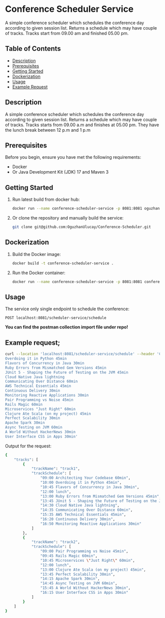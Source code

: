 # Conference Scheduler Service

A simple conference scheduler which schedules the conference day according to given
session list. Returns a schedule which may have couple of tracks. Tracks start from 09.00 am and finished 05.00 pm. 

## Table of Contents

- [Description](#description)
- [Prerequisites](#prerequisites)
- [Getting Started](#getting-started)
- [Dockerization](#dockerization)
- [Usage](#usage)
- [Example Request](#example-request)

## Description

A simple conference scheduler which schedules the conference day according to given
session list. Returns a schedule which may have couple of tracks. Tracks starts from 09.00 a.m and finishes at 05.00 pm.
They have the lunch break between 12 p.m and 1 p.m

## Prerequisites

Before you begin, ensure you have met the following requirements:

- Docker
- Or Java Development Kit (JDK) 17 and Maven 3

## Getting Started

1. Run latest build from docker hub:

    ```bash
    docker run --name conference-scheduler-service -p 8081:8081 oguzhanu/conference-scheduler-service:latest
    ```

2. Or clone the repository and manually build the service:

    ```bash
    git clone git@github.com:OguzhanUlucay/Conference-Scheduler.git
    ```

## Dockerization

1. Build the Docker image:

    ```bash
    docker build -t conference-scheduler-service .
    ```

2. Run the Docker container:

    ```bash
    docker run --name conference-scheduler-service -p 8081:8081 conference-scheduler-service
    ```

## Usage

The service only single endpoint to schedule the conference: 

    POST localhost:8081/scheduler-service/schedule

**You can find the postman collection import file under repo!**

## Example request;

```bash
curl --location 'localhost:8081/scheduler-service/schedule' --header 'Content-Type: text/plain' --data 'Architecting Your Codebase 60min
Overdoing it in Python 45min
Flavors of Concurrency in Java 30min
Ruby Errors from Mismatched Gem Versions 45min
JUnit 5 - Shaping the Future of Testing on the JVM 45min
Cloud Native Java lightning
Communicating Over Distance 60min
AWS Technical Essentials 45min
Continuous Delivery 30min
Monitoring Reactive Applications 30min
Pair Programming vs Noise 45min
Rails Magic 60min
Microservices "Just Right" 60min
Clojure Ate Scala (on my project) 45min
Perfect Scalability 30min
Apache Spark 30min
Async Testing on JVM 60min
A World Without HackerNews 30min
User Interface CSS in Apps 30min'
```

Output for the request:
```bash
{
    "tracks": [
        {
            "trackName": "track1",
            "trackSchedule": [
                "09:00 Architecting Your Codebase 60min",
                "10:00 Overdoing it in Python 45min",
                "10:45 Flavors of Concurrency in Java 30min",
                "12:00 lunch",
                "13:00 Ruby Errors from Mismatched Gem Versions 45min",
                "13:45 JUnit 5 - Shaping the Future of Testing on the JVM 45min",
                "14:30 Cloud Native Java lightning",
                "14:35 Communicating Over Distance 60min",
                "15:35 AWS Technical Essentials 45min",
                "16:20 Continuous Delivery 30min",
                "16:50 Monitoring Reactive Applications 30min"
            ]
        },
        {
            "trackName": "track2",
            "trackSchedule": [
                "09:00 Pair Programming vs Noise 45min",
                "09:45 Rails Magic 60min",
                "10:45 Microservices \"Just Right\" 60min",
                "12:00 lunch",
                "13:00 Clojure Ate Scala (on my project) 45min",
                "13:45 Perfect Scalability 30min",
                "14:15 Apache Spark 30min",
                "14:45 Async Testing on JVM 60min",
                "15:45 A World Without HackerNews 30min",
                "16:15 User Interface CSS in Apps 30min"
            ]
        }
    ]
}
```